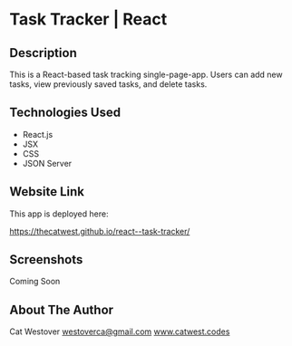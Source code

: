 # Task Tracker | React

## Description
This is a React-based task tracking single-page-app. Users can add new tasks, view previously saved tasks, and delete tasks.

## Technologies Used
- React.js
- JSX
- CSS
- JSON Server

## Website Link
This app is deployed here:

https://thecatwest.github.io/react--task-tracker/

## Screenshots
Coming Soon

## About The Author
Cat Westover
westoverca@gmail.com
www.catwest.codes
